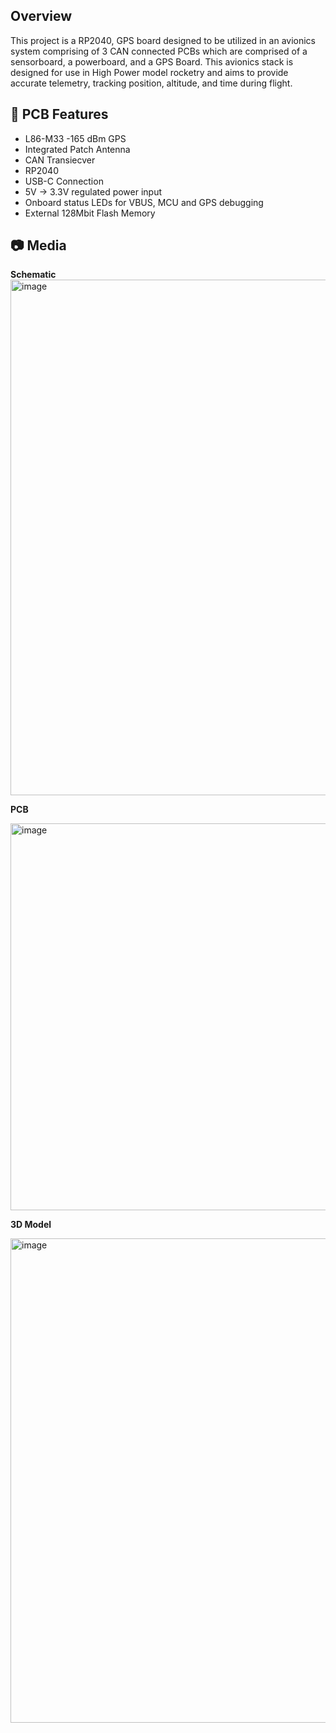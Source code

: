 ## Overview


This project is a RP2040, GPS board designed to be utilized in an avionics system comprising of 3 CAN connected PCBs which are comprised of a sensorboard, a powerboard, and a GPS Board. 
This avionics stack is designed for use in High Power model rocketry and aims to provide accurate telemetry, tracking position, altitude, and time during flight.


## 📡 PCB Features


- L86-M33 -165 dBm GPS
- Integrated Patch Antenna
- CAN Transiecver
- RP2040
- USB-C Connection
- 5V -> 3.3V regulated power input
- Onboard status LEDs for VBUS, MCU and GPS debugging
- External 128Mbit Flash Memory


## 📷 Media 
**Schematic**
<img width="1198" height="825" alt="image" src="https://github.com/user-attachments/assets/0feec0ab-8769-4062-970b-4b7c44f42931" />


**PCB**

<img width="619" height="619" alt="image" src="https://github.com/user-attachments/assets/a4918714-e345-4883-b927-82dc267bdc1c" />


**3D Model**


<img width="767" height="775" alt="image" src="https://github.com/user-attachments/assets/bf635dbb-6dfb-40e4-b3de-cb232efae108" />




